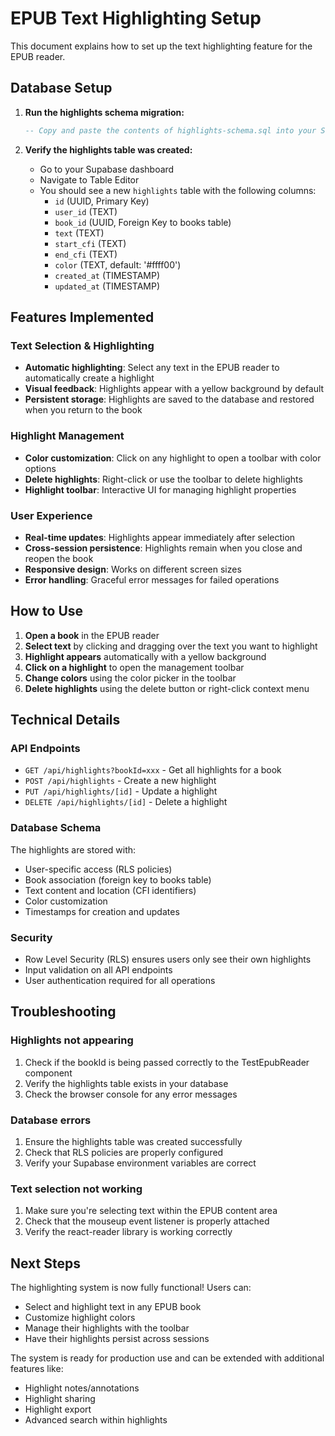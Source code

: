 # EPUB Text Highlighting Setup

This document explains how to set up the text highlighting feature for the EPUB reader.

## Database Setup

1. **Run the highlights schema migration:**
   ```sql
   -- Copy and paste the contents of highlights-schema.sql into your Supabase SQL editor
   ```

2. **Verify the highlights table was created:**
   - Go to your Supabase dashboard
   - Navigate to Table Editor
   - You should see a new `highlights` table with the following columns:
     - `id` (UUID, Primary Key)
     - `user_id` (TEXT)
     - `book_id` (UUID, Foreign Key to books table)
     - `text` (TEXT)
     - `start_cfi` (TEXT)
     - `end_cfi` (TEXT)
     - `color` (TEXT, default: '#ffff00')
     - `created_at` (TIMESTAMP)
     - `updated_at` (TIMESTAMP)

## Features Implemented

### Text Selection & Highlighting
- **Automatic highlighting**: Select any text in the EPUB reader to automatically create a highlight
- **Visual feedback**: Highlights appear with a yellow background by default
- **Persistent storage**: Highlights are saved to the database and restored when you return to the book

### Highlight Management
- **Color customization**: Click on any highlight to open a toolbar with color options
- **Delete highlights**: Right-click or use the toolbar to delete highlights
- **Highlight toolbar**: Interactive UI for managing highlight properties

### User Experience
- **Real-time updates**: Highlights appear immediately after selection
- **Cross-session persistence**: Highlights remain when you close and reopen the book
- **Responsive design**: Works on different screen sizes
- **Error handling**: Graceful error messages for failed operations

## How to Use

1. **Open a book** in the EPUB reader
2. **Select text** by clicking and dragging over the text you want to highlight
3. **Highlight appears** automatically with a yellow background
4. **Click on a highlight** to open the management toolbar
5. **Change colors** using the color picker in the toolbar
6. **Delete highlights** using the delete button or right-click context menu

## Technical Details

### API Endpoints
- `GET /api/highlights?bookId=xxx` - Get all highlights for a book
- `POST /api/highlights` - Create a new highlight
- `PUT /api/highlights/[id]` - Update a highlight
- `DELETE /api/highlights/[id]` - Delete a highlight

### Database Schema
The highlights are stored with:
- User-specific access (RLS policies)
- Book association (foreign key to books table)
- Text content and location (CFI identifiers)
- Color customization
- Timestamps for creation and updates

### Security
- Row Level Security (RLS) ensures users only see their own highlights
- Input validation on all API endpoints
- User authentication required for all operations

## Troubleshooting

### Highlights not appearing
1. Check if the bookId is being passed correctly to the TestEpubReader component
2. Verify the highlights table exists in your database
3. Check the browser console for any error messages

### Database errors
1. Ensure the highlights table was created successfully
2. Check that RLS policies are properly configured
3. Verify your Supabase environment variables are correct

### Text selection not working
1. Make sure you're selecting text within the EPUB content area
2. Check that the mouseup event listener is properly attached
3. Verify the react-reader library is working correctly

## Next Steps

The highlighting system is now fully functional! Users can:
- Select and highlight text in any EPUB book
- Customize highlight colors
- Manage their highlights with the toolbar
- Have their highlights persist across sessions

The system is ready for production use and can be extended with additional features like:
- Highlight notes/annotations
- Highlight sharing
- Highlight export
- Advanced search within highlights
